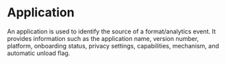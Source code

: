 # Application

An application is used to identify the source of a format/analytics event. It provides information such as the application name, version number, platform, onboarding status, privacy settings, capabilities, mechanism, and automatic unload flag.
